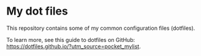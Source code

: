 # My dot files

This repository contains some of my common configuration files (dotfiles). 

To learn more, see this guide to dotfiles on GitHub: <https://dotfiles.github.io/?utm_source=pocket_mylist>.
